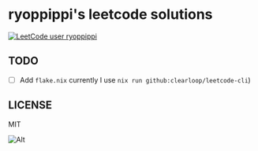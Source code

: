 # ryoppippi's leetcode solutions

[![LeetCode user ryoppippi](https://img.shields.io/badge/dynamic/json?style=for-the-badge&labelColor=black&color=%23ffa116&label=Solved&query=solved&url=https%3A%2F%2Fleetcode-badge.vercel.app%2Fapi%2Fusers%2Fryoppippi&logo=leetcode&logoColor=yellow)](https://leetcode.com/ryoppippi/)

## TODO

- [ ] Add `flake.nix` currently I use `nix run github:clearloop/leetcode-cli`)

## LICENSE

MIT

![Alt](https://repobeats.axiom.co/api/embed/bf2bde6d8c66870ce499d60a57e4b9c89dca72f3.svg "Repobeats analytics image")
